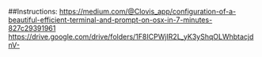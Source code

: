 ##Instructions:
https://medium.com/@Clovis_app/configuration-of-a-beautiful-efficient-terminal-and-prompt-on-osx-in-7-minutes-827c29391961
https://drive.google.com/drive/folders/1F8ICPWjIR2L_yK3yShqOLWhbtacjdnV-
